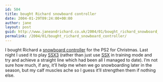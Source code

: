 ```yaml
---
id: 504
title: bought Richard snowboard controller
date: 2004-01-29T09:24:00+00:00
author: jane
layout: post
guid: http://www.janeandrichard.co.uk/2004/01/bought_richard_snowboard_controller
permalink: /2004/01/bought_richard_snowboard_controller/
---
```

I bought Richard a [snowboard controller](http://www.gameseek.co.uk/productdetail/PS2qtrmqt1rg077keax/) for the PS2 for Christmas. Last night I used it to play [SSX3](http://www.amazon.co.uk/exec/obidos/ASIN/B00009LW7Q/richarddallaway) (rather than just use [SSX](http://www.amazon.co.uk/exec/obidos/ASIN/B000068CHU/richarddallaway) in training mode and try and achieve a straight line which had been all I managed to date). I&#8217;m not sure how much, if any, it&#8217;ll help me when we go snowboarding later in the season, but my calf muscles ache so I guess it&#8217;ll strengthen them if nothing else.